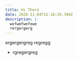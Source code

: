 ```yaml
---
title: Hi There
date: 2020-11-04T15:18:25.704Z
description: |-
  wefwefwefewe
  rergergerg
---
```

ergergergreg regregg

* rgregergreg